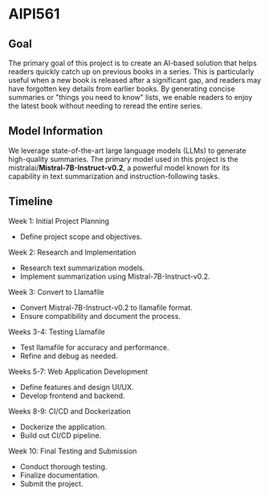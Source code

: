 # AIPI561

## Goal
The primary goal of this project is to create an AI-based solution that helps readers quickly catch up on previous books in a series. This is particularly useful when a new book is released after a significant gap, and readers may have forgotten key details from earlier books. By generating concise summaries or "things you need to know" lists, we enable readers to enjoy the latest book without needing to reread the entire series.

## Model Information
We leverage state-of-the-art large language models (LLMs) to generate high-quality summaries. The primary model used in this project is the mistralai/**Mistral-7B-Instruct-v0.2**, a powerful model known for its capability in text summarization and instruction-following tasks.

## Timeline
Week 1: Initial Project Planning
- Define project scope and objectives.

Week 2: Research and Implementation
- Research text summarization models.
- Implement summarization using Mistral-7B-Instruct-v0.2.
  
Week 3: Convert to Llamafile
- Convert Mistral-7B-Instruct-v0.2 to llamafile format.
- Ensure compatibility and document the process.

Weeks 3-4: Testing Llamafile
- Test llamafile for accuracy and performance.
- Refine and debug as needed.
  
Weeks 5-7: Web Application Development
- Define features and design UI/UX.
- Develop frontend and backend.

Weeks 8-9: CI/CD and Dockerization
- Dockerize the application.
- Build out CI/CD pipeline.

Week 10: Final Testing and Submission
- Conduct thorough testing.
- Finalize documentation.
- Submit the project.
